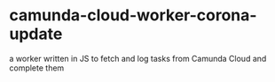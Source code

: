 # camunda-cloud-worker-corona-update
a worker written in JS to fetch and log tasks from Camunda Cloud and complete them
